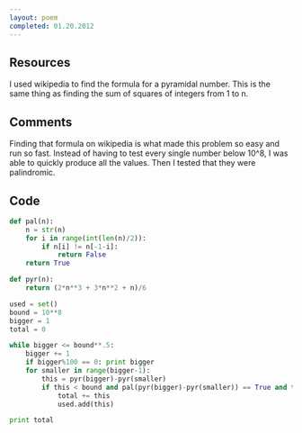 ```yaml
---
layout: poem
completed: 01.20.2012
---
```


## Resources

I used wikipedia to find the formula for a pyramidal number. This is the same
thing as finding the sum of squares of integers from 1 to n.

## Comments

Finding that formula on wikipedia is what made this problem so easy and run so
fast. Instead of having to test every single number below 10^8, I was able to
quickly produce all the values. Then I tested that they were palindromic.

## Code

```python
def pal(n):
	n = str(n)
	for i in range(int(len(n)/2)):
		if n[i] != n[-1-i]:
			return False
	return True

def pyr(n):
	return (2*n**3 + 3*n**2 + n)/6

used = set()
bound = 10**8
bigger = 1
total = 0

while bigger <= bound**.5:
	bigger += 1
	if bigger%100 == 0: print bigger
	for smaller in range(bigger-1):
		this = pyr(bigger)-pyr(smaller)
		if this < bound and pal(pyr(bigger)-pyr(smaller)) == True and this not in used:
			total += this
			used.add(this)

print total
```
